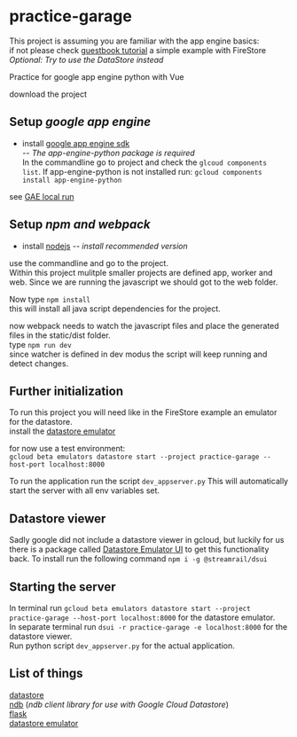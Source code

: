 # practice-garage

This project is assuming you are familiar with the app engine basics:<br>
if not please check [guestbook tutorial](https://gaedevs.com/blog/how-to-use-the-firestore-emulator-with-a-python-3-flask-app)
a simple example with FireStore<br>
_Optional: Try to use the DataStore instead_

Practice for google app engine python with Vue

download the project

## Setup _google app engine_

- install 
[google app engine sdk](https://cloud.google.com/sdk/docs/)<br>
-- _The app-engine-python package is required_
<br>In the commandline go to project and check the `glcoud components list`. If app-engine-python is not installed run: `gcloud components install app-engine-python`


see [GAE local run](https://cloud.google.com/appengine/docs/standard/python3/testing-and-deploying-your-app)


## Setup _npm and webpack_

- install [nodejs](https://nodejs.org/en/) -- _install recommended version_

use the commandline and go to the project.<br>
Within this project mulitple smaller projects are defined app, worker and web. Since we are running
the javascript we should got to the web folder.

Now type `npm install`<br>
this will install all java script dependencies for the project.

now webpack needs to watch the javascript files and place the generated files in the static/dist folder.<br>
type `npm run dev`
<br>since watcher is defined in dev modus the script will keep running and detect changes.

## Further initialization
To run this project you will need like in the FireStore example an emulator for the datastore.<br>
install the [datastore emulator](https://cloud.google.com/datastore/docs/tools/datastore-emulator)<br>

for now use a test environment:<br>
`gcloud beta emulators datastore start --project practice-garage --host-port localhost:8000`<br>

To run the application run the script `dev_appserver.py`
This will automatically start the server with all env variables set.

## Datastore viewer
Sadly google did not include a datastore viewer in gcloud, but luckily for us there is a package called [Datastore Emulator UI](https://github.com/streamrail/dsui) to get this functionality back.
To install run the following command `npm i -g @streamrail/dsui`
 

## Starting the server
In terminal run `gcloud beta emulators datastore start --project practice-garage --host-port localhost:8000` for the datastore emulator. <br>
In separate terminal run `dsui -r practice-garage -e localhost:8000` for the datastore viewer. <br>
Run python script `dev_appserver.py` for the actual application.

## List of things
[datastore](https://googleapis.dev/python/datastore/latest/index.html)<br>
[ndb](https://googleapis.dev/python/python-ndb/latest/index.html) (_ndb client library for use with Google Cloud Datastore_)<br>
[flask](http://flask.palletsprojects.com/en/1.1.x/)<br>
[datastore emulator](https://cloud.google.com/datastore/docs/tools/datastore-emulator)<br>

